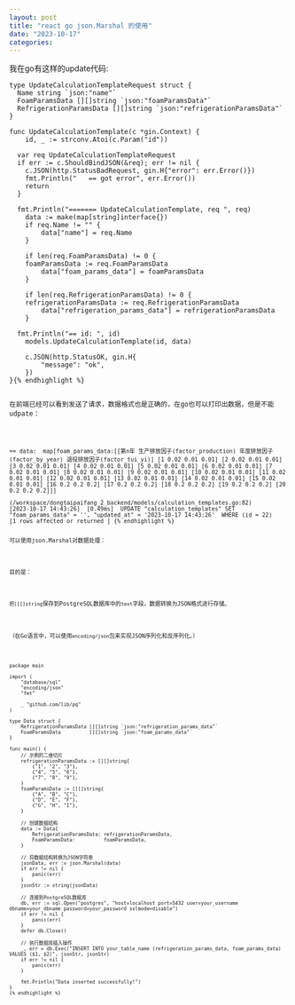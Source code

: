 ```yaml
---
layout: post
title: "react go json.Marshal 的使用"
date: "2023-10-17"
categories: 
---
```

<p>我在go有这样的update代码:</p>

<pre>
<code>type UpdateCalculationTemplateRequest struct {
  Name string `json:&quot;name&quot;`
  FoamParamsData [][]string `json:&quot;foamParamsData&quot;`
  RefrigerationParamsData [][]string `json:&quot;refrigerationParamsData&quot;`
}

func UpdateCalculationTemplate(c *gin.Context) {
	id, _ := strconv.Atoi(c.Param(&quot;id&quot;))

  var req UpdateCalculationTemplateRequest
  if err := c.ShouldBindJSON(&amp;req); err != nil {
    c.JSON(http.StatusBadRequest, gin.H{&quot;error&quot;: err.Error()})
    fmt.Println(&quot;   == got error&quot;, err.Error())
    return
  }

  fmt.Println(&quot;======= UpdateCalculationTemplate, req &quot;, req)
	data := make(map[string]interface{})
	if req.Name != &quot;&quot; {
		data[&quot;name&quot;] = req.Name
	}

	if len(req.FoamParamsData) != 0 {
    foamParamsData := req.FoamParamsData
		data[&quot;foam_params_data&quot;] = foamParamsData
	}

	if len(req.RefrigerationParamsData) != 0 {
    refrigerationParamsData := req.RefrigerationParamsData
		data[&quot;refrigeration_params_data&quot;] = refrigerationParamsData
	}

  fmt.Println(&quot;== id: &quot;, id)
	models.UpdateCalculationTemplate(id, data)

	c.JSON(http.StatusOK, gin.H{
		&quot;message&quot;: &quot;ok&quot;,
	})
}{% endhighlight %}

<p>在前端已经可以看到发送了请求，数据格式也是正确的，在go也可以打印出数据，但是不能udpate：</p>

<pre>
<code>== data:  map[foam_params_data:[[第n年 生产排放因子(factor_production) 年度排放因子(factor_by_year) 退役排放因子(factor_tui_yi)] [1 0.02 0.01 0.01] [2 0.02 0.01 0.01] [3 0.02 0.01 0.01] [4 0.02 0.01 0.01] [5 0.02 0.01 0.01] [6 0.02 0.01 0.01] [7 0.02 0.01 0.01] [8 0.02 0.01 0.01] [9 0.02 0.01 0.01] [10 0.02 0.01 0.01] [11 0.02 0.01 0.01] [12 0.02 0.01 0.01] [13 0.02 0.01 0.01] [14 0.02 0.01 0.01] [15 0.02 0.01 0.01] [16 0.2 0.2 0.2] [17 0.2 0.2 0.2] [18 0.2 0.2 0.2] [19 0.2 0.2 0.2] [20 0.2 0.2 0.2]]]

(/workspace/dongtaipaifang_2_backend/models/calculation_templates.go:82) 
[2023-10-17 14:43:26]  [0.49ms]  UPDATE &quot;calculation_templates&quot; SET &quot;foam_params_data&quot; = &#39;&#39;, &quot;updated_at&quot; = &#39;2023-10-17 14:43:26&#39;  WHERE (id = 22)  
[1 rows affected or returned ] {% endhighlight %}

<p>可以使用json.Marshal对数据处理：</p>

<p>目的是：</p>

<p><code><span style="font-family:sans-serif, Arial, Verdana, Trebuchet MS">把</span>[][]string</code>保存到PostgreSQL数据库中的<code>text</code>字段，数据转换为JSON格式进行存储。</p>

<p>（在Go语言中，可以使用<code>encoding/json</code>包来实现JSON序列化和反序列化。）</p>

<pre>
<code>package main

import (
	&quot;database/sql&quot;
	&quot;encoding/json&quot;
	&quot;fmt&quot;

	_ &quot;github.com/lib/pq&quot;
)

type Data struct {
	RefrigerationParamsData [][]string `json:&quot;refrigeration_params_data&quot;`
	FoamParamsData          [][]string `json:&quot;foam_params_data&quot;`
}

func main() {
	// 示例的二维切片
	refrigerationParamsData := [][]string{
		{&quot;1&quot;, &quot;2&quot;, &quot;3&quot;},
		{&quot;4&quot;, &quot;5&quot;, &quot;6&quot;},
		{&quot;7&quot;, &quot;8&quot;, &quot;9&quot;},
	}
	foamParamsData := [][]string{
		{&quot;A&quot;, &quot;B&quot;, &quot;C&quot;},
		{&quot;D&quot;, &quot;E&quot;, &quot;F&quot;},
		{&quot;G&quot;, &quot;H&quot;, &quot;I&quot;},
	}

	// 创建数据结构
	data := Data{
		RefrigerationParamsData: refrigerationParamsData,
		FoamParamsData:          foamParamsData,
	}

	// 将数据结构转换为JSON字符串
	jsonData, err := json.Marshal(data)
	if err != nil {
		panic(err)
	}
	jsonStr := string(jsonData)

	// 连接到PostgreSQL数据库
	db, err := sql.Open(&quot;postgres&quot;, &quot;host=localhost port=5432 user=your_username dbname=your_dbname password=your_password sslmode=disable&quot;)
	if err != nil {
		panic(err)
	}
	defer db.Close()

	// 执行数据库插入操作
	_, err = db.Exec(&quot;INSERT INTO your_table_name (refrigeration_params_data, foam_params_data) VALUES ($1, $2)&quot;, jsonStr, jsonStr)
	if err != nil {
		panic(err)
	}

	fmt.Println(&quot;Data inserted successfully!&quot;)
}
{% endhighlight %}

<p>&nbsp;</p>

